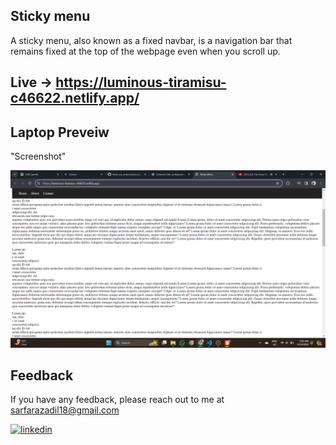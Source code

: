 


## Sticky menu
A sticky menu, also known as a fixed navbar, is a navigation bar that remains fixed at the top of the webpage even when you scroll up.



## Live -> https://luminous-tiramisu-c46622.netlify.app/




## Laptop Preveiw    
"Screenshot"

![](sticky.png)



## Feedback

If you have any feedback, please reach out to me at sarfarazadil18@gmail.com



[![linkedin](https://img.shields.io/badge/linkedin-0A66C2?style=for-the-badge&logo=linkedin&logoColor=white)](https://www.linkedin.com/in/sarfaraz-adil-46680718b)




